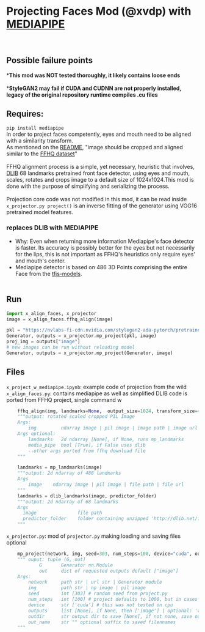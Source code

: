 # Projecting Faces Mod (@xvdp) with [MEDIAPIPE](https://google.github.io/mediapipe/)
<br>

## Possible failure points

***This mod was NOT tested thoroughly, it likely contains loose ends** <br><br>
***StyleGAN2 may fail if CUDA and CUDNN are not properly installed, legacy of the original repository runtime compiles .cu files**
<br>
## Requires:
`pip install mediapipe` <br>
In order to project faces competently, eyes and mouth need to be aligned with a similarity transform. <br>
As mentioned on the [README](README.md), "image should be cropped and aligned similar to the [FFHQ dataset](https://github.com/NVlabs/ffhq-dataset)"<br><br>
FFHQ alignment process is a simple, yet necessary, heuristic that involves, [DLIB](http://dlib.net) 68 landmarks pretrained front face detector, using eyes and mouth, scales, rotates and crops image to a default size of 1024x1024.This mod is done with the purpose of simplifying and serializing the process. <br><br>
Projection core code was not modified in this mod, it can be read inside `x_projector.py project()` is an inverse fitting of the generator using VGG16 pretrained model features.

### replaces DLIB with MEDIAPIPE
* Why: Even when returning more information Mediapipe's face detector is faster. Its accuracy is possibly better for the eyes but not necessarily for the lips, this is not important as FFHQ's heuristics only require eyes' and mouth's center. <br>
* Mediapipe detector is based on 486 3D Points comprising the entire Face from the [tfjs-models](https://github.com/tensorflow/tfjs-models/blob/master/face-landmarks-detection/). <br><br>

## Run
```python
import x_align_faces, x_projector
image = x_align_faces.ffhq_align(image)

pkl = "https://nvlabs-fi-cdn.nvidia.com/stylegan2-ada-pytorch/pretrained/ffhq.pkl"
Generator, outputs = x_projector.mp_project(pkl, image)
proj_img = outputs["image"]
# new images can be run without reloading model
Generator, outputs = x_projector.mp_project(Generator, image)
```
## Files
`x_project_w_mediapipe.ipynb`: example code of projection from the wild 
<br>
`x_align_faces.py`:   contains mediapipe as well as simplified DLIB code is ported from FFHQ project, single command w


```python
    ffhq_align(img, landmarks=None,  output_size=1024, transform_size=4096, enable_padding=True, media_pipe=True)
    """output: rotated scaled cropped PIL Image
    Args:
        img         ndarray image | pil image | image path | image url
    Args optional:
        landmarks   2d ndarray [None], if None, runs mp_landmarks
        media_pipe  bool [True], if False uses dlib
        --other args ported from ffhq download file
    """

    landmarks = mp_landmarks(image)
    """output: 2d ndarray of 486 landmarks
    Args
        image    ndarray image | pil image | file path | file url
    """
    landmarks = dlib_landmarks(image, predictor_folder)
    """output: 2d ndarray of 68 landmarks
    Args
      image               file path
      predictor_folder    folder containing unzipped 'http://dlib.net/files/shape_predictor_68_face_landmarks.dat.bz2'
    """
```
`x_projector.py`:   mod of `projector.py` making loading and saving files optional
```python
    mp_project(network, img, seed=303, num_steps=100, device="cuda", outputs=None, outdir=None, out_name="")
    """ ouput: tuple (G, out)
            G       Generator nn.Module
            out     dict of requested outputs default ["image"]
    Args:
        network     path str | url str | Generator module
        img         path str | np image | pil image
        seed        int [303] # random seed from project.py
        num_steps   int [100] # project defaults to 1000, but in cases tested inversion process does not converge beyond 100 steps
        device      str ['cuda'] # this was not tested on cpu
        outputs     list [None], if None, then ['image'] | optional: 'video', 'npz'
        outdir      str output dir to save [None], if not none, save outputs to dir
        out_name    str "" optional suffix to saved filennames
    """

```